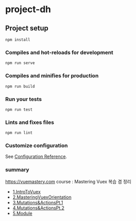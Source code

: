 # project-dh

## Project setup

```
npm install
```

### Compiles and hot-reloads for development

```
npm run serve
```

### Compiles and minifies for production

```
npm run build
```

### Run your tests

```
npm run test
```

### Lints and fixes files

```
npm run lint
```

### Customize configuration

See [Configuration Reference](https://cli.vuejs.org/config/).

### summary

https://vuemastery.com course : Mastering Vuex 복습 겸 정리

- [1.IntroToVuex](summary/1.IntroToVuex.md)
- [2.MasteringVuexOrientation](summary/2.MasteringVuexOrientation.md)
- [3.Mutations&ActionsPt.1](summary/3.Mutations&ActionsPt.1.md)
- [4.Mutations&ActionsPt.2](summary/4.Mutations&ActionsPt.2.md)
- [5.Module](summary/5.Module.md)
